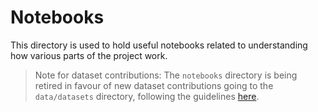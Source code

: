 # Notebooks

This directory is used to hold useful notebooks related to understanding how
various parts of the project work.

> Note for dataset contributions: The `notebooks` directory is being retired in
> favour of new dataset contributions going to the `data/datasets` directory,
> following the guidelines
> [here](https://github.com/LAION-AI/Open-Assistant/blob/main/data/datasets/README.md).
